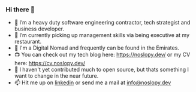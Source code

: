 ### Hi there 👋

- 🦾 I’m a heavy duty software engineering contractor, tech strategist and business developer.
- 🌱 I’m currently picking up management skills via being executive at my restaurant.
- 🎒 I'm a Digital Nomad and frequently can be found in the Emirates.
- 📺 You can check out my tech blog here: https://noslopy.dev/ or my CV here: https://cv.noslopy.dev/
- 📖 I haven't yet contributed much to open source, but thats something I want to change in the near future.
- 📫 Hit me up on [linkedin](https://www.linkedin.com/in/noslopy/) or send me a mail at info@noslopy.dev

